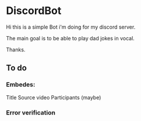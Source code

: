 # DiscordBot

Hi this is a simple Bot i'm doing for my discord server.

The main goal is to be able to play dad jokes in vocal.

Thanks.

## To do
### Embedes:
Title
Source video
Participants (maybe)

### Error verification


